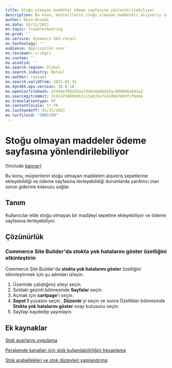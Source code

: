 ```yaml
---
title: Stoğu olmayan maddeler ödeme sayfasına yönlendirilebiliyor
description: Bu konu, müşterilerin stoğu olmayan maddeleri alışveriş sepetlerine ekleyebildiği ve ödeme sayfasına ilerleyebildiği durumlarda yardımcı olan sorun giderme kılavuzu sağlar.
author: Reza-Assadi
ms.date: 03/11/2021
ms.topic: Troubleshooting
ms.prod: ''
ms.service: dynamics-365-retail
ms.technology: ''
audience: Application user
ms.reviewer: v-chgri
ms.custom: ''
ms.assetid: ''
ms.search.region: Global
ms.search.industry: Retail
ms.author: rassadi
ms.search.validFrom: 2021-01-31
ms.dyn365.ops.version: 10.0.18
ms.openlocfilehash: af44def901d3aa7d4b24ab6abfac60d066a8d1a3
ms.sourcegitcommit: 3cdc42346bb653c13ab33a7142dbb7969f1f6dda
ms.translationtype: HT
ms.contentlocale: tr-TR
ms.lasthandoff: 03/31/2021
ms.locfileid: "5801759"
---
```

# <a name="items-without-inventory-can-be-checked-out"></a>Stoğu olmayan maddeler ödeme sayfasına yönlendirilebiliyor

[!include [banner](../../includes/banner.md)]

Bu konu, müşterilerin stoğu olmayan maddeleri alışveriş sepetlerine ekleyebildiği ve ödeme sayfasına ilerleyebildiği durumlarda yardımcı olan sorun giderme kılavuzu sağlar.

## <a name="description"></a>Tanım

Kullanıcılar elde stoğu olmayan bir maddeyi sepetine ekleyebiliyor ve ödeme sayfasına ilerleyebiliyor.

## <a name="resolution"></a>Çözünürlük

### <a name="enable-the-show-out-of-stock-errors-property-in-commerce-site-builder"></a>Commerce Site Builder'da stokta yok hatalarını göster özelliğini etkinleştirin

Commerce Site Builder'da **stokta yok hatalarını göster** özelliğini etkinleştirmek için şu adımları izleyin.

1. Üzerinde çalıştığınız siteyi seçin.
1. Soldaki gezinti bölmesinde **Sayfalar** seçin.
1. Açmak için **cartpage**'i seçin.
1. **Sepet 1** yuvasını seçin , **Düzenle**'yi seçin ve sonra Özellikler bölmesinde **Stokta yok hatalarını göster** onay kutusunu seçin.
1. Sayfayı kaydedip yayınlayın.

## <a name="additional-resources"></a>Ek kaynaklar

[Stok ayarlarını uygulama](../inventory-settings.md)

[Perakende kanalları için stok kullanılabilirliğini hesaplama](../calculated-inventory-retail-channels.md)

[Stok arabellekleri ve stok düzeyleri yapılandırma](../inventory-buffers-levels.md)
